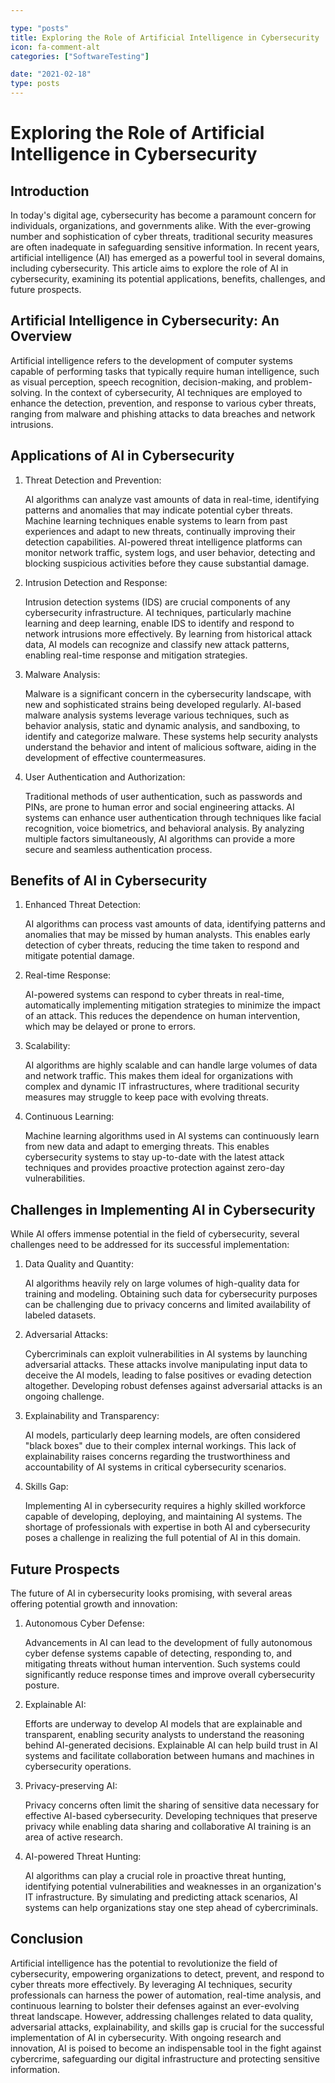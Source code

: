 ```yaml
---

type: "posts"
title: Exploring the Role of Artificial Intelligence in Cybersecurity
icon: fa-comment-alt
categories: ["SoftwareTesting"]

date: "2021-02-18"
type: posts
---
```





# Exploring the Role of Artificial Intelligence in Cybersecurity

## Introduction

In today's digital age, cybersecurity has become a paramount concern for individuals, organizations, and governments alike. With the ever-growing number and sophistication of cyber threats, traditional security measures are often inadequate in safeguarding sensitive information. In recent years, artificial intelligence (AI) has emerged as a powerful tool in several domains, including cybersecurity. This article aims to explore the role of AI in cybersecurity, examining its potential applications, benefits, challenges, and future prospects.

## Artificial Intelligence in Cybersecurity: An Overview

Artificial intelligence refers to the development of computer systems capable of performing tasks that typically require human intelligence, such as visual perception, speech recognition, decision-making, and problem-solving. In the context of cybersecurity, AI techniques are employed to enhance the detection, prevention, and response to various cyber threats, ranging from malware and phishing attacks to data breaches and network intrusions.

## Applications of AI in Cybersecurity

1. Threat Detection and Prevention:

   AI algorithms can analyze vast amounts of data in real-time, identifying patterns and anomalies that may indicate potential cyber threats. Machine learning techniques enable systems to learn from past experiences and adapt to new threats, continually improving their detection capabilities. AI-powered threat intelligence platforms can monitor network traffic, system logs, and user behavior, detecting and blocking suspicious activities before they cause substantial damage.

2. Intrusion Detection and Response:

   Intrusion detection systems (IDS) are crucial components of any cybersecurity infrastructure. AI techniques, particularly machine learning and deep learning, enable IDS to identify and respond to network intrusions more effectively. By learning from historical attack data, AI models can recognize and classify new attack patterns, enabling real-time response and mitigation strategies.

3. Malware Analysis:

   Malware is a significant concern in the cybersecurity landscape, with new and sophisticated strains being developed regularly. AI-based malware analysis systems leverage various techniques, such as behavior analysis, static and dynamic analysis, and sandboxing, to identify and categorize malware. These systems help security analysts understand the behavior and intent of malicious software, aiding in the development of effective countermeasures.

4. User Authentication and Authorization:

   Traditional methods of user authentication, such as passwords and PINs, are prone to human error and social engineering attacks. AI systems can enhance user authentication through techniques like facial recognition, voice biometrics, and behavioral analysis. By analyzing multiple factors simultaneously, AI algorithms can provide a more secure and seamless authentication process.

## Benefits of AI in Cybersecurity

1. Enhanced Threat Detection:

   AI algorithms can process vast amounts of data, identifying patterns and anomalies that may be missed by human analysts. This enables early detection of cyber threats, reducing the time taken to respond and mitigate potential damage.

2. Real-time Response:

   AI-powered systems can respond to cyber threats in real-time, automatically implementing mitigation strategies to minimize the impact of an attack. This reduces the dependence on human intervention, which may be delayed or prone to errors.

3. Scalability:

   AI algorithms are highly scalable and can handle large volumes of data and network traffic. This makes them ideal for organizations with complex and dynamic IT infrastructures, where traditional security measures may struggle to keep pace with evolving threats.

4. Continuous Learning:

   Machine learning algorithms used in AI systems can continuously learn from new data and adapt to emerging threats. This enables cybersecurity systems to stay up-to-date with the latest attack techniques and provides proactive protection against zero-day vulnerabilities.

## Challenges in Implementing AI in Cybersecurity

While AI offers immense potential in the field of cybersecurity, several challenges need to be addressed for its successful implementation:

1. Data Quality and Quantity:

   AI algorithms heavily rely on large volumes of high-quality data for training and modeling. Obtaining such data for cybersecurity purposes can be challenging due to privacy concerns and limited availability of labeled datasets.

2. Adversarial Attacks:

   Cybercriminals can exploit vulnerabilities in AI systems by launching adversarial attacks. These attacks involve manipulating input data to deceive the AI models, leading to false positives or evading detection altogether. Developing robust defenses against adversarial attacks is an ongoing challenge.

3. Explainability and Transparency:

   AI models, particularly deep learning models, are often considered "black boxes" due to their complex internal workings. This lack of explainability raises concerns regarding the trustworthiness and accountability of AI systems in critical cybersecurity scenarios.

4. Skills Gap:

   Implementing AI in cybersecurity requires a highly skilled workforce capable of developing, deploying, and maintaining AI systems. The shortage of professionals with expertise in both AI and cybersecurity poses a challenge in realizing the full potential of AI in this domain.

## Future Prospects

The future of AI in cybersecurity looks promising, with several areas offering potential growth and innovation:

1. Autonomous Cyber Defense:

   Advancements in AI can lead to the development of fully autonomous cyber defense systems capable of detecting, responding to, and mitigating threats without human intervention. Such systems could significantly reduce response times and improve overall cybersecurity posture.

2. Explainable AI:

   Efforts are underway to develop AI models that are explainable and transparent, enabling security analysts to understand the reasoning behind AI-generated decisions. Explainable AI can help build trust in AI systems and facilitate collaboration between humans and machines in cybersecurity operations.

3. Privacy-preserving AI:

   Privacy concerns often limit the sharing of sensitive data necessary for effective AI-based cybersecurity. Developing techniques that preserve privacy while enabling data sharing and collaborative AI training is an area of active research.

4. AI-powered Threat Hunting:

   AI algorithms can play a crucial role in proactive threat hunting, identifying potential vulnerabilities and weaknesses in an organization's IT infrastructure. By simulating and predicting attack scenarios, AI systems can help organizations stay one step ahead of cybercriminals.

## Conclusion

Artificial intelligence has the potential to revolutionize the field of cybersecurity, empowering organizations to detect, prevent, and respond to cyber threats more effectively. By leveraging AI techniques, security professionals can harness the power of automation, real-time analysis, and continuous learning to bolster their defenses against an ever-evolving threat landscape. However, addressing challenges related to data quality, adversarial attacks, explainability, and skills gap is crucial for the successful implementation of AI in cybersecurity. With ongoing research and innovation, AI is poised to become an indispensable tool in the fight against cybercrime, safeguarding our digital infrastructure and protecting sensitive information.